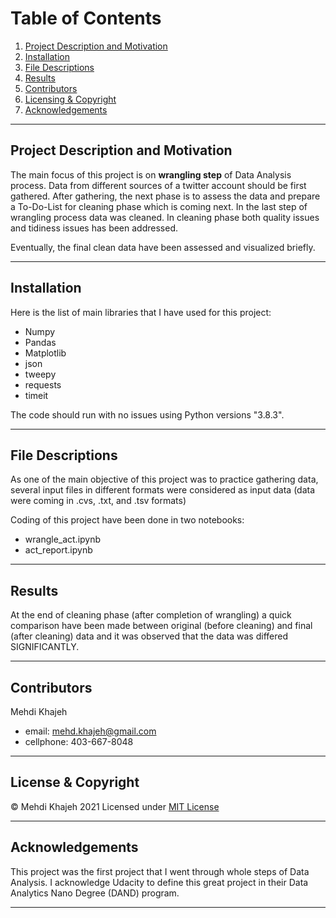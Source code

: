 # Table of Contents

1. [Project Description and Motivation](#motivation)
2. [Installation](#installation)
3. [File Descriptions](#files)
4. [Results](#results)
5. [Contributors](#Contributors)
6. [Licensing & Copyright](#licensing)
7. [Acknowledgements](#Acknowledgements)
---
## Project Description and Motivation<a name="motivation"></a>
The main focus of this project is on **wrangling step** of Data Analysis process. Data from different sources of a twitter account should be first gathered. After gathering, the next phase is to assess the data and prepare a To-Do-List for cleaning phase which is coming next. In the last step of wrangling process data was cleaned. In cleaning phase both quality issues and tidiness issues has been addressed.

Eventually, the final clean data have been assessed and visualized briefly.



-----

## Installation<a name="installation"></a>
Here is the list of main libraries that I have used for this project:
* Numpy
* Pandas
* Matplotlib
* json
* tweepy
* requests
* timeit


The code should run with no issues using Python versions "3.8.3".

---
## File Descriptions <a name="files"></a>
As one of the main objective of this project was to practice gathering data, several input files in different formats were considered as input data (data were coming in .cvs, .txt, and .tsv formats)

Coding of this project have been done in two notebooks:
* wrangle_act.ipynb
* act_report.ipynb

---
## Results <a name="results"></a>

At the end of cleaning phase (after completion of wrangling) a quick comparison have been made between original (before cleaning) and final (after cleaning) data and it was observed that the data was differed SIGNIFICANTLY. 

---
## Contributors <a name="Contributors"></a>
Mehdi Khajeh
* email: <mehd.khajeh@gmail.com>
* cellphone: 403-667-8048
---
## License & Copyright <a name="licensing"></a>

&copy; Mehdi Khajeh 2021
Licensed under [MIT License](License)

---
## Acknowledgements <a name="Acknowledgements"></a>
This project was the first project that I went through whole steps of Data Analysis. I acknowledge Udacity to define this great project in their Data Analytics Nano Degree (DAND) program.

---
